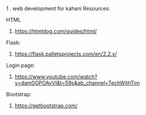 1 . web development for kahani
Resources:

HTML

1. https://htmldog.com/guides/html/

Flask:

1. https://flask.palletsprojects.com/en/2.2.x/

Login page:

1. https://www.youtube.com/watch?v=dam0GPOAvVI&t=59s&ab_channel=TechWithTim

Bootstrap:

1. https://getbootstrap.com/
